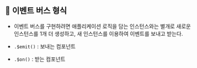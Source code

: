 ## 🎀 이벤트 버스 형식

- 이벤트 버스를 구현하려면 애플리케이션 로직을 담는 인스턴스와는 별개로 새로운 인스턴스를 1개 더 생성하고, 새 인스턴스를 이용하여 이벤트를 보내고 받는다.

- `.$emit()` : 보내는 컴포넌트

- `.$on()` : 받는 컴포넌트